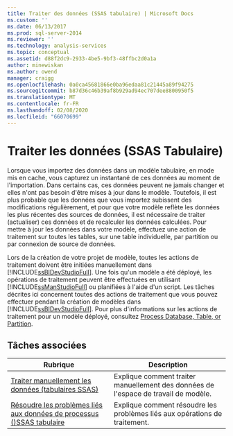 ```yaml
---
title: Traiter des données (SSAS tabulaire) | Microsoft Docs
ms.custom: ''
ms.date: 06/13/2017
ms.prod: sql-server-2014
ms.reviewer: ''
ms.technology: analysis-services
ms.topic: conceptual
ms.assetid: d88f2dc9-2933-4be5-9bf3-48ffbc2d0a1a
author: minewiskan
ms.author: owend
manager: craigg
ms.openlocfilehash: 0a0ca45681866e0ba96edaa81c21445a89f94275
ms.sourcegitcommit: b87d36c46b39af8b929ad94ec707dee8800950f5
ms.translationtype: MT
ms.contentlocale: fr-FR
ms.lasthandoff: 02/08/2020
ms.locfileid: "66070699"
---
```

# <a name="process-data-ssas-tabular"></a>Traiter les données (SSAS Tabulaire)
  Lorsque vous importez des données dans un modèle tabulaire, en mode mis en cache, vous capturez un instantané de ces données au moment de l'importation. Dans certains cas, ces données peuvent ne jamais changer et elles n'ont pas besoin d'être mises à jour dans le modèle. Toutefois, il est plus probable que les données que vous importez subissent des modifications régulièrement, et pour que votre modèle reflète les données les plus récentes des sources de données, il est nécessaire de traiter (actualiser) ces données et de recalculer les données calculées. Pour mettre à jour les données dans votre modèle, effectuez une action de traitement sur toutes les tables, sur une table individuelle, par partition ou par connexion de source de données.  
  
 Lors de la création de votre projet de modèle, toutes les actions de traitement doivent être initiées manuellement dans [!INCLUDE[ssBIDevStudioFull](../includes/ssbidevstudiofull-md.md)]. Une fois qu'un modèle a été déployé, les opérations de traitement peuvent être effectuées en utilisant [!INCLUDE[ssManStudioFull](../includes/ssmanstudiofull-md.md)] ou planifiées à l'aide d'un script. Les tâches décrites ici concernent toutes des actions de traitement que vous pouvez effectuer pendant la création de modèles dans [!INCLUDE[ssBIDevStudioFull](../includes/ssbidevstudiofull-md.md)]. Pour plus d'informations sur les actions de traitement pour un modèle déployé, consultez [Process Database, Table, or Partition](tabular-models/process-database-table-or-partition-analysis-services.md).  
  
## <a name="related-tasks"></a>Tâches associées  
  
|Rubrique|Description|  
|-----------|-----------------|  
|[Traiter manuellement les données &#40;tabulaires SSAS&#41;](manually-process-data-ssas-tabular.md)|Explique comment traiter manuellement des données de l'espace de travail de modèle.|  
|[Résoudre les problèmes liés aux données de processus &#40;&#41;SSAS tabulaire](troubleshoot-process-data-ssas-tabular.md)|Explique comment résoudre les problèmes liés aux opérations de traitement.|  
  
  
